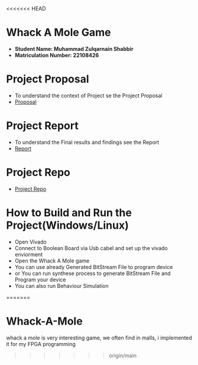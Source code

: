 <<<<<<< HEAD
# Whack A Mole Game
 - **Student Name: Muhammad Zulqarnain Shabbir**
 - **Matriculation Number: 22108426**



# Project Proposal
  - To understand the context of Project se the Project Proposal
- [Proposal](https://mygit.th-deg.de/ms18426/FPGA-Final-Project)


# Project Report
 - To understand the Final results and findings see the Report
- [Report](https://joan.th-deg.de/~ms18426/sphinx-book-template/)

# Project Repo
- [Project Repo](https://mygit.th-deg.de/ms18426/FPGA-Final-Project/-/tree/main/Game_Whack)

# How to Build and Run the Project(Windows/Linux)
 
- Open Vivado
- Connect to Boolean Board via Usb cabel and set up the vivado enviorment
- Open the Whack A Mole game 
- You can use already Generated BitStream File to program device
- or You can run synthese process to generate BitStream File and Program your device
- You can also run Behaviour Simulation
 
=======
# Whack-A-Mole
whack a mole is very interesting game, we often find in malls, i implemented it for my FPGA programming
>>>>>>> origin/main
